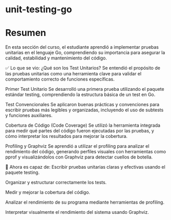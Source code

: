 # unit-testing-go

# Resumen
En esta sección del curso, el estudiante aprendió a implementar pruebas unitarias en el lenguaje Go, comprendiendo su importancia para asegurar la calidad, estabilidad y mantenimiento del código.

✅ Lo que se vio:
¿Qué son los Test Unitarios?
Se entendió el propósito de las pruebas unitarias como una herramienta clave para validar el comportamiento correcto de funciones específicas.

Primer Test Unitario
Se desarrolló una primera prueba utilizando el paquete estándar testing, comprendiendo la estructura básica de un test en Go.

Test Convencionales
Se aplicaron buenas prácticas y convenciones para escribir pruebas más legibles y organizadas, incluyendo el uso de subtests y funciones auxiliares.

Cobertura de Código (Code Coverage)
Se utilizó la herramienta integrada para medir qué partes del código fueron ejecutadas por las pruebas, y cómo interpretar los resultados para mejorar la cobertura.

Profiling y Graphviz
Se aprendió a utilizar el profiling para analizar el rendimiento del código, generando perfiles visuales con herramientas como pprof y visualizándolos con Graphviz para detectar cuellos de botella.

🧠 Ahora es capaz de:
Escribir pruebas unitarias claras y efectivas usando el paquete testing.

Organizar y estructurar correctamente los tests.

Medir y mejorar la cobertura del código.

Analizar el rendimiento de su programa mediante herramientas de profiling.

Interpretar visualmente el rendimiento del sistema usando Graphviz.


